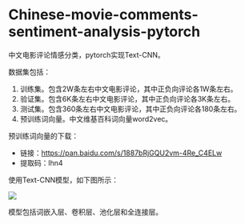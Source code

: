 # Chinese-movie-comments-sentiment-analysis-pytorch
中文电影评论情感分类，pytorch实现Text-CNN。

数据集包括：
1. 训练集。包含2W条左右中文电影评论，其中正负向评论各1W条左右。
2. 验证集。包含6K条左右中文电影评论，其中正负向评论各3K条左右。
3. 测试集。包含360条左右中文电影评论，其中正负向评论各180条左右。
4. 预训练词向量。中文维基百科词向量word2vec。

预训练词向量的下载：
- 链接：https://pan.baidu.com/s/1887bRjGQU2vm-4Re_C4ELw 
- 提取码：lhn4

使用Text-CNN模型，如下图所示：

![](https://pic.downk.cc/item/5e9bc837c2a9a83be5a96d95.jpg)

模型包括词嵌入层、卷积层、池化层和全连接层。
